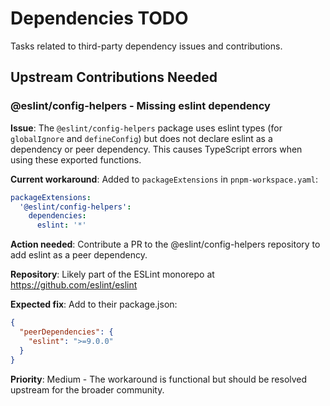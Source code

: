 # Dependencies TODO

Tasks related to third-party dependency issues and contributions.

## Upstream Contributions Needed

### @eslint/config-helpers - Missing eslint dependency

**Issue**: The `@eslint/config-helpers` package uses eslint types (for `globalIgnore` and `defineConfig`) but does not declare eslint as a dependency or peer dependency.
This causes TypeScript errors when using these exported functions.

**Current workaround**: Added to `packageExtensions` in `pnpm-workspace.yaml`:
```yaml
packageExtensions:
  '@eslint/config-helpers':
    dependencies:
      eslint: '*'
```

**Action needed**: Contribute a PR to the @eslint/config-helpers repository to add eslint as a peer dependency.

**Repository**: Likely part of the ESLint monorepo at https://github.com/eslint/eslint

**Expected fix**: Add to their package.json:
```json
{
  "peerDependencies": {
    "eslint": ">=9.0.0"
  }
}
```

**Priority**: Medium - The workaround is functional but should be resolved upstream for the broader community.
